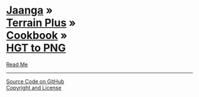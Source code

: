 [Jaanga](../../../index.html ) &raquo;<br>[Terrain Plus]( ../../index.html ) &raquo;<br>[Cookbook]( ../index.html ) &raquo;<br>[HGT to PNG]( ./index.html )
===

<p id=rm >
	<a href=JavaScript:displayPage("#readme.md#rm"); >Read Me</a>
</p>


****

[Source Code on GitHub]( https://github.com/jaanga/terrain-plus/tree/gh-pages/cookbook/hgt-to-png/ )  
[Copyright and License]( https://github.com/jaanga/jaanga.github.io/blob/master/jaanga-copyright-and-mit-license.md )